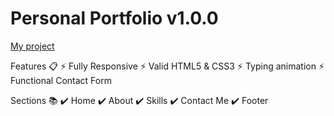 # Personal Portfolio v1.0.0

[My project](https://github.com/Harshvardhanrathod/harshvardhanrathod)

Features 📋
⚡️ Fully Responsive
⚡️ Valid HTML5 & CSS3
⚡️ Typing animation
⚡️ Functional Contact Form

Sections 📚
✔️ Home
✔️ About
✔️ Skills
✔️ Contact Me
✔️ Footer
